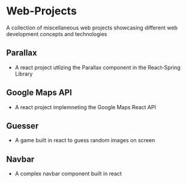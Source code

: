 # Web-Projects
A collection of miscellaneous web projects showcasing different web development concepts and technologies

## Parallax
- A react project utlizing the Parallax component in the React-Spring Library

## Google Maps API
- A react project implemneting the Google Maps React API

## Guesser
- A game built in react to guess random images on screen

## Navbar
- A complex navbar component built in react
